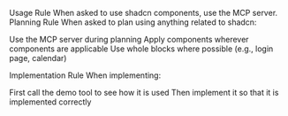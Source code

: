 Usage Rule
When asked to use shadcn components, use the MCP server.
Planning Rule
When asked to plan using anything related to shadcn:

Use the MCP server during planning
Apply components wherever components are applicable
Use whole blocks where possible (e.g., login page, calendar)

Implementation Rule
When implementing:

First call the demo tool to see how it is used
Then implement it so that it is implemented correctly